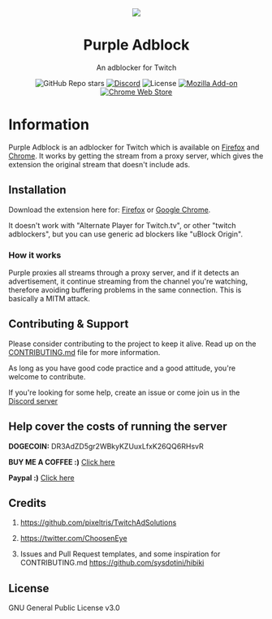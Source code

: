 <div align="center">

<img src="https://github.com/arthurbolsoni/Purple-adblock/raw/main/chrome/images/logov2-128.png">

# Purple Adblock

An adblocker for Twitch

![GitHub Repo stars](https://img.shields.io/github/stars/arthurbolsoni/Purple-adblock?label=Stars)
[![Discord](https://img.shields.io/discord/829993555820019773?label=Discord)](https://discord.gg/7MpUUDNxHx)
![License](https://img.shields.io/badge/license-GPLv3-blue.svg?label=License)
[![Mozilla Add-on](https://img.shields.io/amo/dw/%7Ba7399979-5203-4489-9861-b168187b52e1%7D?label=Firefox%20Users)](https://addons.mozilla.org/en-US/firefox/addon/purpleadblock/)
[![Chrome Web Store](https://img.shields.io/chrome-web-store/users/lkgcfobnmghhbhgekffaadadhmeoindg?label=Chrome%20Users)](https://chrome.google.com/webstore/detail/purple-ads-blocker/lkgcfobnmghhbhgekffaadadhmeoindg)

</div>

# Information

Purple Adblock is an adblocker for Twitch which is available on [Firefox](firefox) and [Chrome](chrome). It works by getting the stream from a proxy server, which gives the extension the original stream that doesn't include ads.

## Installation

Download the extension here for: [Firefox](https://addons.mozilla.org/pt-BR/firefox/addon/purpleadblock/) or [Google Chrome](https://chrome.google.com/webstore/detail/purple-adblock/lkgcfobnmghhbhgekffaadadhmeoindg).

It doesn't work with "Alternate Player for Twitch.tv", or other "twitch adblockers", but you can use generic ad blockers like "uBlock Origin".

### How it works

Purple proxies all streams through a proxy server, and if it detects an advertisement, it continue streaming from the channel you're watching, therefore avoiding buffering problems in the same connection. This is basically a MITM attack.

## Contributing & Support

Please consider contributing to the project to keep it alive. Read up on the [CONTRIBUTING.md](https://github.com/arthurbolsoni/Purple-adblock/blob/main/CONTRIBUTING.md "CONTRIBUTING.md") file for more information.

As long as you have good code practice and a good attitude, you're welcome to contribute.

If you're looking for some help, create an issue or come join us in the [Discord server](https://discord.gg/A6CHvgtGmq)

## Help cover the costs of running the server

**DOGECOIN:** DR3AdZD5gr2WBkyKZUuxLfxK26QQ6RHsvR

**BUY ME A COFFEE :)** [Click here](https://www.buymeacoffee.com/arthurbolsoni)

**Paypal :)** [Click here](https://www.paypal.com/donate/?business=7KG5ZT4AVJ2D6&no_recurring=0&currency_code=USD)

## Credits

1. <https://github.com/pixeltris/TwitchAdSolutions>

2. <https://twitter.com/ChoosenEye>

5. Issues and Pull Request templates, and some inspiration for CONTRIBUTING.md <https://github.com/sysdotini/hibiki>

## License

GNU General Public License v3.0

[how-to-contribute]: https://github.com/arthurbolsoni/Purple-adblock/blob/main/CONTRIBUTING.md "How to contribute"
[firefox]: https://addons.mozilla.org/en-US/firefox/addon/purpleadblock/ "Firefox"
[chrome]: https://chrome.google.com/webstore/detail/purple-ads-blocker/lkgcfobnmghhbhgekffaadadhmeoindg "Chrome"

